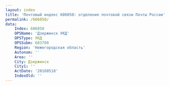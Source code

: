 ```yaml
---
layout: index
title: 'Почтовый индекс 606050: отделение почтовой связи Почты России'
permalink: /606050/
data:
    Index: 606050
    OPSName: 'Дзержинск УКД'
    OPSType: УКД
    OPSSubm: 603700
    Region: 'Нижегородская область'
    Autonom: ''
    Area: ''
    City: Дзержинск
    City1: ''
    ActDate: '20160518'
    IndexOld: ''
---
```

